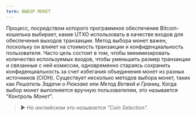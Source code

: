 ```yaml
---
term: ВЫБОР МОНЕТ
---
```


Процесс, посредством которого программное обеспечение Bitcoin-кошелька выбирает, какие UTXO использовать в качестве входов для обеспечения выходов транзакции. Метод выбора монет важен, поскольку он влияет на стоимость транзакции и конфиденциальность пользователя. Часто цель состоит в том, чтобы минимизировать количество используемых входов, чтобы уменьшить размер транзакции и связанные с ней комиссии, одновременно стараясь сохранить конфиденциальность за счет избегания объединения монет из разных источников (CIOH). Существует несколько методов выбора монет, таких как *Решатель Задачи о Рюкзаке* или *Метод Ветвей и Границ*. Когда выбор монет выполняется вручную пользователем, это называется “*Контроль Монет*”.

> ► *На английском это называется "Coin Selection".*